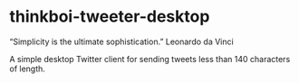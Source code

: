 # thinkboi-tweeter-desktop

“Simplicity is the ultimate sophistication.” Leonardo da Vinci

A simple desktop Twitter client for sending tweets less than 140 characters of length.
